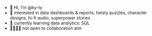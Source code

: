 - 👋 Hi, I’m @ky-ty
- 👀 interested in data dashboards & reports, twisty puzzles, character designs, hi-fi audio, superpower stories
- 🌱 currently learning data analytics: SQL 
- 🫱🏽‍🫲🏽 not open to collaboration atm

<!---
ky-ty/ky-ty is a ✨ special ✨ repository because its `README.md` (this file) appears on your GitHub profile.
You can click the Preview link to take a look at your changes.
--->
